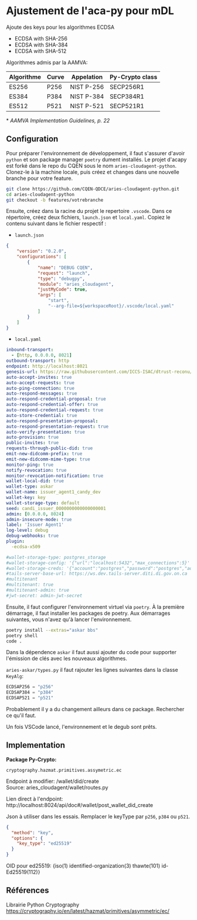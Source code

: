 # Ajustement de l'aca-py pour mDL 


Ajoute des keys pour les algorithmes ECDSA

- ECDSA with SHA-256
- ECDSA with SHA-384
- ECDSA with SHA-512

Algorithmes admis par la AAMVA: 

|Algorithme|Curve|Appelation|Py-Crypto class|
|----------|-----|----------|---------------|
|ES256|P256|NIST P-256|SECP256R1|
|ES384|P384|NIST P-384|SECP384R1|
|ES512|P521|NIST P-521|SECP521R1|

\* *AAMVA Implementation Guidelines, p. 22*

## Configuration 

Pour préparer l'environnement de développement, il faut s'assurer d'avoir `python` et son package manager `poetry` dument installés. Le projet d'acapy est forké dans le repo du CQEN sous le nom `aries-cloudagent-python`. Clonez-le à la machine locale, puis créez et changes dans une nouvelle branche pour votre feature. 

```bash
git clone https://github.com/CQEN-QDCE/aries-cloudagent-python.git 
cd aries-cloudagent-python
git checkout -b features/votrebranche
```

Ensuite, créez dans la racine du projet le repertoire `.vscode`. Dans ce répertoire, créez deux fichiers,  `launch.json` et `local.yaml`. Copiez le contenu suivant dans le fichier respectif : 


- `launch.json`
```json
{
    "version": "0.2.0",
    "configurations": [
        {
            "name": "DEBUG CQEN",
            "request": "launch",
            "type": "debugpy",
            "module": "aries_cloudagent",
            "justMyCode": true,
            "args": [
                "start",
                "--arg-file=${workspaceRoot}/.vscode/local.yaml"
            ]
        }
    ]
}
```

- `local.yaml`
```yaml
inbound-transport:
  - [http, 0.0.0.0, 8021]
outbound-transport: http
endpoint: http://localhost:8021 
genesis-url: https://raw.githubusercontent.com/ICCS-ISAC/dtrust-reconu/main/CANdy/dev/pool_transactions_genesis
auto-accept-invites: true
auto-accept-requests: true
auto-ping-connection: true
auto-respond-messages: true
auto-respond-credential-proposal: true
auto-respond-credential-offer: true
auto-respond-credential-request: true
auto-store-credential: true
auto-respond-presentation-proposal:
auto-respond-presentation-request: true
auto-verify-presentation: true
auto-provision: true
public-invites: true
requests-through-public-did: true
emit-new-didcomm-prefix: true
emit-new-didcomm-mime-type: true
monitor-ping: true
notify-revocation: true
monitor-revocation-notification: true
wallet-local-did: true
wallet-type: askar
wallet-name: issuer_agent1_candy_dev
wallet-key: key
wallet-storage-type: default 
seed: candi_issuer_0000000000000000001
admin: [0.0.0.0, 8024]
admin-insecure-mode: true
label: 'Issuer Agent1'
log-level: debug
debug-webhooks: true
plugin:
  -ecdsa-x509

#wallet-storage-type: postgres_storage
#wallet-storage-config: '{"url":"localhost:5432","max_connections":5}'
#wallet-storage-creds: '{"account":"postgres","password":"postgres","admin_account":"postgres","admin_password":"postgres"}'
#tails-server-base-url: https://ws.dev.tails-server.diti.di.gov.on.ca 
#multitenant
#multitenant: true
#multitenant-admin: true
#jwt-secret: admin-jwt-secret
```

Ensuite, il faut configurer l'environnement virtuel via `poetry`. À la première démarrage, il faut installer les packages de poetry. Aux démarrages suivantes, vous n'avez qu'à lancer l'environnement. 

```bash 
poetry install --extras="askar bbs"
poetry shell 
code . 
```

Dans la dépendence `askar` il faut aussi ajouter du code pour supporter l'émission de clés avec les nouveaux algorithmes. 

`aries-askar/types.py` il faut rajouter les lignes suivantes dans la classe `KeyAlg`:
```python 
ECDSAP256 = "p256"
ECDSAP384 = "p384"
ECDSAP521 = "p521"
```

Probablement il y a du changement ailleurs dans ce package. Rechercher ce qu'il faut. 



Un fois VSCode lancé, l'environnement et le degub sont prêts. 

## Implementation 

**Package Py-Crypto:** 
```
cryptography.hazmat.primitives.assymetric.ec
```

Endpoint à modifier: /wallet/did/create   
Source: aries_cloudagent/wallet/routes.py

Lien direct à l'endpoint:   
http://localhost:8024/api/doc#/wallet/post_wallet_did_create

Json à utiliser dans les essais. Remplacer le keyType par `p256`, `p384` ou `p521`.

```json
{
  "method": "key",
  "options": {
    "key_type": "ed25519"
  }
}
```

OID pour ed25519: {iso(1) identified-organization(3) thawte(101) id-Ed25519(112)}



## Références 

Librairie Python Cryptography   
https://cryptography.io/en/latest/hazmat/primitives/asymmetric/ec/
